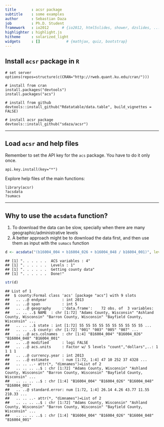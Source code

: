 ```yaml
---
title       : acsr package
subtitle    : some examples
author      : Sebastian Daza
job         : Ph.D. Student
framework   : io2012      # {io2012, html5slides, shower, dzslides, ...}
highlighter : highlight.js
hitheme     : solarized_light
widgets     : []            # {mathjax, quiz, bootstrap}
--- 
```


## Install `acsr` package in `R`


```
# set server
options(repos=structure(c(CRAN="http://rweb.quant.ku.edu/cran/")))

# install from cran
install.packages("devtools")
install.packages("acs")

# install from github
devtools::install_github("Rdatatable/data.table", build_vignettes = FALSE)

# install acsr package
devtools::install_github("sdaza/acsr")
```

---

## Load `acsr` and help files


Remember to set the API key for the `acs` package.
You have to do it only once.

```
api.key.install(key="*")
```

Explore help files of the main functions: 
```
library(acsr)
?acsdata
?sumacs
```

----

## Why to use the `acsdata` function?

1. To download the data can be slow, specially when there are many geographic/administrative levels
2. A better approach might be to download the data first, and then use them as input with the `sumacs` function 





```r
d <- acsdata("(b16004_004 + b16004_026 + b16004_048 / b16004_001)", level = "county")
```

```
## [1] ". . . . . .  ACS variables : 4"
## [1] ". . . . . .  Levels : 1"
## [1] ". . . . . .  Getting county data"
## [1] ". . . . . .  Done!"
```

```r
str(d)
```

```
## List of 1
##  $ county:Formal class 'acs' [package "acs"] with 9 slots
##   .. ..@ endyear       : int 2013
##   .. ..@ span          : int 5
##   .. ..@ geography     :'data.frame':	72 obs. of  3 variables:
##   .. .. ..$ NAME  : chr [1:72] "Adams County, Wisconsin" "Ashland County, Wisconsin" "Barron County, Wisconsin" "Bayfield County, Wisconsin" ...
##   .. .. ..$ state : int [1:72] 55 55 55 55 55 55 55 55 55 55 ...
##   .. .. ..$ county: chr [1:72] "001" "003" "005" "007" ...
##   .. ..@ acs.colnames  : chr [1:4] "B16004_004" "B16004_026" "B16004_048" "B16004_001"
##   .. ..@ modified      : logi FALSE
##   .. ..@ acs.units     : Factor w/ 5 levels "count","dollars",..: 1 1 1 1
##   .. ..@ currency.year : int 2013
##   .. ..@ estimate      : num [1:72, 1:4] 47 10 252 37 4328 ...
##   .. .. ..- attr(*, "dimnames")=List of 2
##   .. .. .. ..$ : chr [1:72] "Adams County, Wisconsin" "Ashland County, Wisconsin" "Barron County, Wisconsin" "Bayfield County, Wisconsin" ...
##   .. .. .. ..$ : chr [1:4] "B16004_004" "B16004_026" "B16004_048" "B16004_001"
##   .. ..@ standard.error: num [1:72, 1:4] 26.14 4.26 43.77 11.55 210.33 ...
##   .. .. ..- attr(*, "dimnames")=List of 2
##   .. .. .. ..$ : chr [1:72] "Adams County, Wisconsin" "Ashland County, Wisconsin" "Barron County, Wisconsin" "Bayfield County, Wisconsin" ...
##   .. .. .. ..$ : chr [1:4] "B16004_004" "B16004_026" "B16004_048" "B16004_001"
```
